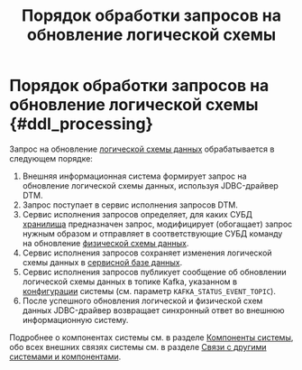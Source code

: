﻿---
layout: default
title: Порядок обработки запросов на обновление логической схемы
nav_order: 1
parent: Связи с другими системами и компонентами
grand_parent: Обзор понятий, компонентов и связей
has_children: false
has_toc: false
---

# Порядок обработки запросов на обновление логической схемы {#ddl_processing}

Запрос на обновление [логической схемы данных](../../main_concepts/logical_schema/logical_schema.md)
обрабатывается в следующем порядке:
1.  Внешняя информационная система формирует запрос на обновление логической схемы данных, используя 
    JDBC-драйвер DTM.
2.  Запрос поступает в сервис исполнения запросов DTM.
3.  Сервис исполнения запросов определяет, для каких СУБД [хранилища](../../main_concepts/data_storage/data_storage.md)
    предназначен запрос, модифицирует (обогащает) запрос нужным образом и отправляет в соответствующие СУБД команду 
    на обновление [физической схемы данных](../../main_concepts/physical_schema/physical_schema.md).
4.  Сервис исполнения запросов сохраняет изменения логической схемы данных в 
    [сервисной базе данных](../../main_concepts/service_db/service_db.md).
5.  Сервис исполнения запросов публикует сообщение об обновлении логической схемы данных в топике Kafka, 
    указанном в [конфигурации](../../../maintenance/configuration/configuration.md) системы 
    (см. параметр `KAFKA_STATUS_EVENT_TOPIC`).
6.  После успешного обновления логической и физической схем данных JDBC-драйвер возвращает синхронный 
    ответ во внешнюю информационную систему.
    
Подробнее о компонентах системы см. в разделе [Компоненты системы](../../components/components.md), 
обо всех внешних связях системы см. в разделе [Связи с другими системами и компонентами](../interactions.md).